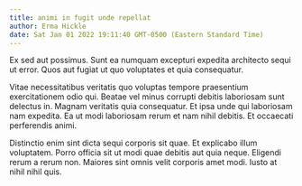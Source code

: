```yaml
---
title: animi in fugit unde repellat
author: Erma Hickle
date: Sat Jan 01 2022 19:11:40 GMT-0500 (Eastern Standard Time)
---
```

Ex sed aut possimus. Sunt ea numquam excepturi expedita architecto sequi ut error. Quos aut fugiat ut quo voluptates et quia consequatur.

 Vitae necessitatibus veritatis quo voluptas tempore praesentium exercitationem odio qui. Beatae vel minus corrupti debitis laboriosam sunt delectus in. Magnam veritatis quia consequatur. Et ipsa unde qui laboriosam nam expedita. Ea ut modi laboriosam rerum et nam nihil debitis. Et occaecati perferendis animi.

 Distinctio enim sint dicta sequi corporis sit quae. Et explicabo illum voluptatem. Porro officia sit ut modi quae debitis aut quia neque. Eligendi rerum a rerum non. Maiores sint omnis velit corporis amet modi. Iusto at nihil nihil quis.